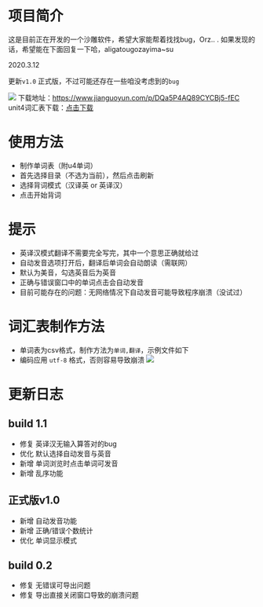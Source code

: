 # 项目简介

这是目前正在开发的一个沙雕软件，希望大家能帮着找找bug，Orz.. .
如果发现的话，希望能在下面回复一下哈，aligatougozayima~su

2020.3.12

更新`v1.0` 正式版，不过可能还存在一些咱没考虑到的`bug`

![](https://cdn.jsdelivr.net/gh/jerrita/ImageBed/img/20200312120255.png)
下载地址：https://www.jianguoyun.com/p/DQa5P4AQ89CYCBj5-fEC
unit4词汇表下载：[点击下载](http://wp.jerrita.cn:88/wp-content/uploads/2020/03/unit4.csv "unit4")

# 使用方法
- 制作单词表（附u4单词）
- 首先选择目录（不选为当前），然后点击刷新
- 选择背词模式（汉译英 or 英译汉）
- 点击开始背词

# 提示
- 英译汉模式翻译不需要完全写完，其中一个意思正确就给过
- 自动发音选项打开后，翻译后单词会自动朗读（需联网）
- 默认为美音，勾选英音后为英音
- 正确与错误窗口中的单词点击会自动发音
- 目前可能存在的问题：无网络情况下自动发音可能导致程序崩溃（没试过）

# 词汇表制作方法

- 单词表为csv格式，制作方法为`单词,翻译`，示例文件如下
- 编码应用 `utf-8` 格式，否则容易导致崩溃 ![](https://cdn.jsdelivr.net/gh/jerrita/ImageBed/img/20200311144258.png)

# 更新日志
## build 1.1
- 修复 英译汉无输入算答对的bug
- 优化 默认选择自动发音与英音
- 新增 单词浏览时点击单词可发音
- 新增 乱序功能

## 正式版v1.0
- 新增 自动发音功能
- 新增 正确/错误个数统计
- 优化 单词显示模式

## build 0.2

- 修复 无错误可导出问题
- 修复 导出直接关闭窗口导致的崩溃问题